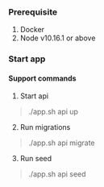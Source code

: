 ### Prerequisite
1. Docker
2. Node v10.16.1 or above

### Start app
#### Support commands
1. Start api 
 > ./app.sh api up

2. Run migrations
> ./app.sh api migrate

3. Run seed
> ./app.sh api seed
